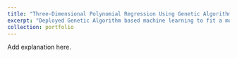 ```yaml
---
title: "Three-Dimensional Polynomial Regression Using Genetic Algorithm for Quasi Real-Time Application "
excerpt: "Deployed Genetic Algorithm based machine learning to fit a model onto ankle joint data during gait.<br/><img src='/images/500x300.png'>"
collection: portfolio
---
```


Add explanation here.